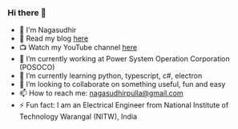### Hi there 👋

- 🔭 I'm Nagasudhir
- 📰 Read my blog [here](https://nagasudhir.blogspot.com/2020/04/taming-python-table-of-contents.html)
- 📺 Watch my YouTube channel [here](https://www.youtube.com/channel/UC-n1jHvAn9BZGFM99GwsQTg/)
- 🔭 I’m currently working at Power System Operation Corporation (POSOCO)
- 🌱 I’m currently learning python, typescript, c#, electron
- 👯 I’m looking to collaborate on something useful, fun and easy
- 📫 How to reach me: nagasudhirpulla@gmail.com
- ⚡ Fun fact: I am an Electrical Engineer from National Institute of Technology Warangal (NITW), India
